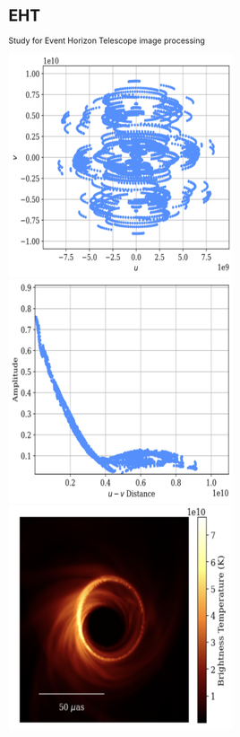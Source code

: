 # EHT
Study for Event Horizon Telescope image processing


<img src="ehtim_result/resultsuv.png" width = "400" height="400"/>

<img src="ehtim_result/resultsamps.png" width = "400" height="400"/>

<img src="ehtim_result/VLBI_M87.png" width = "400" height="400"/>
